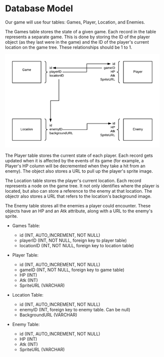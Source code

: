 # Database Model

Our game will use four tables: Games, Player, Location, and Enemies.

The Games table stores the state of a given game. Each record in the table represents a separate game. This is done by storing the ID of the player object (as they last were in the game) and the ID of the player's current location on the game tree. These relationships should be 1 to 1.

![alt text](DB_Model.png "DB Diagram")


The Player table stores the current state of each player. Each record gets updated when it is affected by the events of its game (for example, a Player's HP column will be decremented when they take a hit from an enemy). The object also stores a URL to pull up the player's sprite image.

The Location table stores the player's current location. Each record represents a node on the game tree. It not only identifies where the player is located, but also can store a reference to the enemy at that location. The objectr also stores a URL that refers to the location's background image.

The Enemy table stores all the enemies a player could encounter. These objects have an HP and an Atk attribute, along with a URL to the enemy's sprite.

- Games Table:
    - id (INT, AUTO_INCREMENT, NOT NULL)
    - playerID (INT, NOT NULL, foreign key to player table)
    - locationID (INT, NOT NULL, foreign key to location table)

- Player Table:
    - id (INT, AUTO_INCREMENT, NOT NULL)
    - gameID (INT, NOT NULL, foreign key to game table)
    - HP (INT)
    - Atk (INT)
    - SpriteURL (VARCHAR)

- Location Table:
    - id (INT, AUTO_INCREMENT, NOT NULL)
    - enemyID (INT, foreign key to enemy table. Can be null)
    - BackgroundURL (VARCHAR)

- Enemy Table:
    - id (INT, AUTO_INCREMENT, NOT NULL)
    - HP (INT)
    - Atk (INT)
    - SpriteURL (VARCHAR)